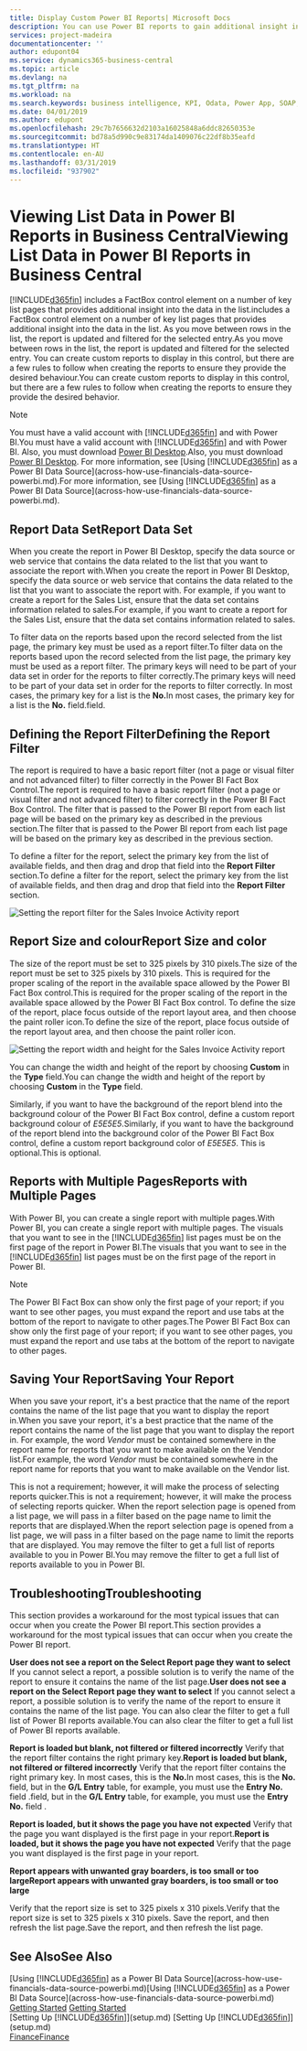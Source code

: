 ```yaml
---
title: Display Custom Power BI Reports| Microsoft Docs
description: You can use Power BI reports to gain additional insight into data in lists.
services: project-madeira
documentationcenter: ''
author: edupont04
ms.service: dynamics365-business-central
ms.topic: article
ms.devlang: na
ms.tgt_pltfrm: na
ms.workload: na
ms.search.keywords: business intelligence, KPI, Odata, Power App, SOAP, analysis
ms.date: 04/01/2019
ms.author: edupont
ms.openlocfilehash: 29c7b7656632d2103a16025848a6ddc82650353e
ms.sourcegitcommit: bd78a5d990c9e83174da1409076c22df8b35eafd
ms.translationtype: HT
ms.contentlocale: en-AU
ms.lasthandoff: 03/31/2019
ms.locfileid: "937902"
---
```

# <a name="viewing-list-data-in-power-bi-reports-in-business-central"></a><span data-ttu-id="44c87-103">Viewing List Data in Power BI Reports in Business Central</span><span class="sxs-lookup"><span data-stu-id="44c87-103">Viewing List Data in Power BI Reports in Business Central</span></span> 
[!INCLUDE[d365fin](includes/d365fin_md.md)] <span data-ttu-id="44c87-104">includes a FactBox control element on a number of key list pages that provides additional insight into the data in the list.</span><span class="sxs-lookup"><span data-stu-id="44c87-104">includes a FactBox control element on a number of key list pages that provides additional insight into the data in the list.</span></span> <span data-ttu-id="44c87-105">As you move between rows in the list, the report is updated and filtered for the selected entry.</span><span class="sxs-lookup"><span data-stu-id="44c87-105">As you move between rows in the list, the report is updated and filtered for the selected entry.</span></span> <span data-ttu-id="44c87-106">You can create custom reports to display in this control, but there are a few rules to follow when creating the reports to ensure they provide the desired behaviour.</span><span class="sxs-lookup"><span data-stu-id="44c87-106">You can create custom reports to display in this control, but there are a few rules to follow when creating the reports to ensure they provide the desired behavior.</span></span>  

> [!NOTE]  
>   <span data-ttu-id="44c87-107">You must have a valid account with [!INCLUDE[d365fin](includes/d365fin_md.md)] and with Power BI.</span><span class="sxs-lookup"><span data-stu-id="44c87-107">You must have a valid account with [!INCLUDE[d365fin](includes/d365fin_md.md)] and with Power BI.</span></span> <span data-ttu-id="44c87-108">Also, you must download [Power BI Desktop](https://powerbi.microsoft.com/en-us/desktop/).</span><span class="sxs-lookup"><span data-stu-id="44c87-108">Also, you must download [Power BI Desktop](https://powerbi.microsoft.com/en-us/desktop/).</span></span> <span data-ttu-id="44c87-109">For more information, see [Using [!INCLUDE[d365fin](includes/d365fin_md.md)] as a Power BI Data Source](across-how-use-financials-data-source-powerbi.md).</span><span class="sxs-lookup"><span data-stu-id="44c87-109">For more information, see [Using [!INCLUDE[d365fin](includes/d365fin_md.md)] as a Power BI Data Source](across-how-use-financials-data-source-powerbi.md).</span></span>  

## <a name="report-data-set"></a><span data-ttu-id="44c87-110">Report Data Set</span><span class="sxs-lookup"><span data-stu-id="44c87-110">Report Data Set</span></span>
<span data-ttu-id="44c87-111">When you create the report in Power BI Desktop, specify the data source or web service that contains the data related to the list that you want to associate the report with.</span><span class="sxs-lookup"><span data-stu-id="44c87-111">When you create the report in Power BI Desktop, specify the data source or web service that contains the data related to the list that you want to associate the report with.</span></span> <span data-ttu-id="44c87-112">For example, if you want to create a report for the Sales List, ensure that the data set contains information related to sales.</span><span class="sxs-lookup"><span data-stu-id="44c87-112">For example, if you want to create a report for the Sales List, ensure that the data set contains information related to sales.</span></span>  

<span data-ttu-id="44c87-113">To filter data on the reports based upon the record selected from the list page, the primary key must be used as a report filter.</span><span class="sxs-lookup"><span data-stu-id="44c87-113">To filter data on the reports based upon the record selected from the list page, the primary key must be used as a report filter.</span></span> <span data-ttu-id="44c87-114">The primary keys will need to be part of your data set in order for the reports to filter correctly.</span><span class="sxs-lookup"><span data-stu-id="44c87-114">The primary keys will need to be part of your data set in order for the reports to filter correctly.</span></span> <span data-ttu-id="44c87-115">In most cases, the primary key for a list is the **No.**</span><span class="sxs-lookup"><span data-stu-id="44c87-115">In most cases, the primary key for a list is the **No.**</span></span> <span data-ttu-id="44c87-116">field.</span><span class="sxs-lookup"><span data-stu-id="44c87-116">field.</span></span>  

## <a name="defining-the-report-filter"></a><span data-ttu-id="44c87-117">Defining the Report Filter</span><span class="sxs-lookup"><span data-stu-id="44c87-117">Defining the Report Filter</span></span>
<span data-ttu-id="44c87-118">The report is required to have a basic report filter (not a page or visual filter and not advanced filter) to filter correctly in the Power BI Fact Box Control.</span><span class="sxs-lookup"><span data-stu-id="44c87-118">The report is required to have a basic report filter (not a page or visual filter and not advanced filter) to filter correctly in the Power BI Fact Box Control.</span></span> <span data-ttu-id="44c87-119">The filter that is passed to the Power BI report from each list page will be based on the primary key as described in the previous section.</span><span class="sxs-lookup"><span data-stu-id="44c87-119">The filter that is passed to the Power BI report from each list page will be based on the primary key as described in the previous section.</span></span>  

<span data-ttu-id="44c87-120">To define a filter for the report, select the primary key from the list of available fields, and then drag and drop that field into the **Report Filter** section.</span><span class="sxs-lookup"><span data-stu-id="44c87-120">To define a filter for the report, select the primary key from the list of available fields, and then drag and drop that field into the **Report Filter** section.</span></span>  

![Setting the report filter for the Sales Invoice Activity report](./media/across-how-use-powerbi-reports-factbox/financials-powerbi-report-filter.png)

## <a name="report-size-and-color"></a><span data-ttu-id="44c87-122">Report Size and colour</span><span class="sxs-lookup"><span data-stu-id="44c87-122">Report Size and color</span></span>
<span data-ttu-id="44c87-123">The size of the report must be set to 325 pixels by 310 pixels.</span><span class="sxs-lookup"><span data-stu-id="44c87-123">The size of the report must be set to 325 pixels by 310 pixels.</span></span> <span data-ttu-id="44c87-124">This is required for the proper scaling of the report in the available space allowed by the Power BI Fact Box control.</span><span class="sxs-lookup"><span data-stu-id="44c87-124">This is required for the proper scaling of the report in the available space allowed by the Power BI Fact Box control.</span></span> <span data-ttu-id="44c87-125">To define the size of the report, place focus outside of the report layout area, and then choose the paint roller icon.</span><span class="sxs-lookup"><span data-stu-id="44c87-125">To define the size of the report, place focus outside of the report layout area, and then choose the paint roller icon.</span></span>

![Setting the report width and height for the Sales Invoice Activity report](./media/across-how-use-powerbi-reports-factbox/financials-powerbi-report-sizing.png)

<span data-ttu-id="44c87-127">You can change the width and height of the report by choosing **Custom** in the **Type** field.</span><span class="sxs-lookup"><span data-stu-id="44c87-127">You can change the width and height of the report by choosing **Custom** in the **Type** field.</span></span>

<span data-ttu-id="44c87-128">Similarly, if you want to have the background of the report blend into the background colour of the Power BI Fact Box control, define a custom report background colour of *E5E5E5*.</span><span class="sxs-lookup"><span data-stu-id="44c87-128">Similarly, if you want to have the background of the report blend into the background color of the Power BI Fact Box control, define a custom report background color of *E5E5E5*.</span></span> <span data-ttu-id="44c87-129">This is optional.</span><span class="sxs-lookup"><span data-stu-id="44c87-129">This is optional.</span></span>  

## <a name="reports-with-multiple-pages"></a><span data-ttu-id="44c87-130">Reports with Multiple Pages</span><span class="sxs-lookup"><span data-stu-id="44c87-130">Reports with Multiple Pages</span></span>
<span data-ttu-id="44c87-131">With Power BI, you can create a single report with multiple pages.</span><span class="sxs-lookup"><span data-stu-id="44c87-131">With Power BI, you can create a single report with multiple pages.</span></span> <span data-ttu-id="44c87-132">The visuals that you want to see in the [!INCLUDE[d365fin](includes/d365fin_md.md)] list pages must be on the first page of the report in Power BI.</span><span class="sxs-lookup"><span data-stu-id="44c87-132">The visuals that you want to see in the [!INCLUDE[d365fin](includes/d365fin_md.md)] list pages must be on the first page of the report in Power BI.</span></span>  

> [!NOTE]  
>  <span data-ttu-id="44c87-133">The Power BI Fact Box can show only the first page of your report; if you want to see other pages, you must expand the report and use tabs at the bottom of the report to navigate to other pages.</span><span class="sxs-lookup"><span data-stu-id="44c87-133">The Power BI Fact Box can show only the first page of your report; if you want to see other pages, you must expand the report and use tabs at the bottom of the report to navigate to other pages.</span></span>  

## <a name="saving-your-report"></a><span data-ttu-id="44c87-134">Saving Your Report</span><span class="sxs-lookup"><span data-stu-id="44c87-134">Saving Your Report</span></span>

<span data-ttu-id="44c87-135">When you save your report, it's a best practice that the name of the report contains the name of the list page that you want to display the report in.</span><span class="sxs-lookup"><span data-stu-id="44c87-135">When you save your report, it's a best practice that the name of the report contains the name of the list page that you want to display the report in.</span></span> <span data-ttu-id="44c87-136">For example, the word *Vendor* must be contained somewhere in the report name for reports that you want to make available on the Vendor list.</span><span class="sxs-lookup"><span data-stu-id="44c87-136">For example, the word *Vendor* must be contained somewhere in the report name for reports that you want to make available on the Vendor list.</span></span>  

<span data-ttu-id="44c87-137">This is not a requirement; however, it will make the process of selecting reports quicker.</span><span class="sxs-lookup"><span data-stu-id="44c87-137">This is not a requirement; however, it will make the process of selecting reports quicker.</span></span> <span data-ttu-id="44c87-138">When the report selection page is opened from a list page, we will pass in a filter based on the page name to limit the reports that are displayed.</span><span class="sxs-lookup"><span data-stu-id="44c87-138">When the report selection page is opened from a list page, we will pass in a filter based on the page name to limit the reports that are displayed.</span></span>  <span data-ttu-id="44c87-139">You may remove the filter to get a full list of reports available to you in Power BI.</span><span class="sxs-lookup"><span data-stu-id="44c87-139">You may remove the filter to get a full list of reports available to you in Power BI.</span></span>  

## <a name="troubleshooting"></a><span data-ttu-id="44c87-140">Troubleshooting</span><span class="sxs-lookup"><span data-stu-id="44c87-140">Troubleshooting</span></span>
<span data-ttu-id="44c87-141">This section provides a workaround for the most typical issues that can occur when you create the Power BI report.</span><span class="sxs-lookup"><span data-stu-id="44c87-141">This section provides a workaround for the most typical issues that can occur when you create the Power BI report.</span></span>  

<span data-ttu-id="44c87-142">**User does not see a report on the Select Report page they want to select** If you cannot select a report, a possible solution is to verify the name of the report to ensure it contains the name of the list page.</span><span class="sxs-lookup"><span data-stu-id="44c87-142">**User does not see a report on the Select Report page they want to select** If you cannot select a report, a possible solution is to verify the name of the report to ensure it contains the name of the list page.</span></span> <span data-ttu-id="44c87-143">You can also clear the filter to get a full list of Power BI reports available.</span><span class="sxs-lookup"><span data-stu-id="44c87-143">You can also clear the filter to get a full list of Power BI reports available.</span></span>  

<span data-ttu-id="44c87-144">**Report is loaded but blank, not filtered or filtered incorrectly** Verify that the report filter contains the right primary key.</span><span class="sxs-lookup"><span data-stu-id="44c87-144">**Report is loaded but blank, not filtered or filtered incorrectly** Verify that the report filter contains the right primary key.</span></span> <span data-ttu-id="44c87-145">In most cases, this is the **No.**</span><span class="sxs-lookup"><span data-stu-id="44c87-145">In most cases, this is the **No.**</span></span> <span data-ttu-id="44c87-146">field, but in the **G/L Entry** table, for example, you must use the **Entry No.** field  .</span><span class="sxs-lookup"><span data-stu-id="44c87-146">field, but in the **G/L Entry** table, for example, you must use the **Entry No.** field  .</span></span>

<span data-ttu-id="44c87-147">**Report is loaded, but it shows the page you have not expected** Verify that the page you want displayed is the first page in your report.</span><span class="sxs-lookup"><span data-stu-id="44c87-147">**Report is loaded, but it shows the page you have not expected** Verify that the page you want displayed is the first page in your report.</span></span>  

<span data-ttu-id="44c87-148">**Report appears with unwanted gray boarders, is too small or too large**</span><span class="sxs-lookup"><span data-stu-id="44c87-148">**Report appears with unwanted gray boarders, is too small or too large**</span></span>

<span data-ttu-id="44c87-149">Verify that the report size is set to 325 pixels x 310 pixels.</span><span class="sxs-lookup"><span data-stu-id="44c87-149">Verify that the report size is set to 325 pixels x 310 pixels.</span></span> <span data-ttu-id="44c87-150">Save the report, and then refresh the list page.</span><span class="sxs-lookup"><span data-stu-id="44c87-150">Save the report, and then refresh the list page.</span></span>  

## <a name="see-also"></a><span data-ttu-id="44c87-151">See Also</span><span class="sxs-lookup"><span data-stu-id="44c87-151">See Also</span></span>
<span data-ttu-id="44c87-152">[Using [!INCLUDE[d365fin](includes/d365fin_md.md)] as a Power BI Data Source](across-how-use-financials-data-source-powerbi.md)</span><span class="sxs-lookup"><span data-stu-id="44c87-152">[Using [!INCLUDE[d365fin](includes/d365fin_md.md)] as a Power BI Data Source](across-how-use-financials-data-source-powerbi.md)</span></span>  
<span data-ttu-id="44c87-153">[Getting Started](product-get-started.md)  </span><span class="sxs-lookup"><span data-stu-id="44c87-153">[Getting Started](product-get-started.md)  </span></span>  
<span data-ttu-id="44c87-154">[Setting Up [!INCLUDE[d365fin](includes/d365fin_md.md)]](setup.md)  </span><span class="sxs-lookup"><span data-stu-id="44c87-154">[Setting Up [!INCLUDE[d365fin](includes/d365fin_md.md)]](setup.md)  </span></span>  
[<span data-ttu-id="44c87-155">Finance</span><span class="sxs-lookup"><span data-stu-id="44c87-155">Finance</span></span>](finance.md)  
